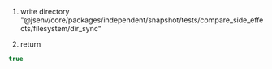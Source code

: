 1. write directory "@jsenv/core/packages/independent/snapshot/tests/compare_side_effects/filesystem/dir_sync"

2. return
```js
true
```